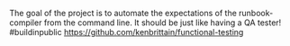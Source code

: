 The goal of the project is to automate the expectations of the runbook-compiler from the command line. It should be just like having a QA tester!
#buildinpublic https://github.com/kenbrittain/functional-testing